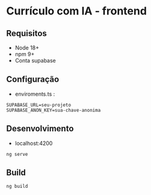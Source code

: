 # Currículo com IA - frontend

## Requisitos
- Node 18+
- npm 9+
- Conta supabase

## Configuração
- enviroments.ts :
```
SUPABASE_URL=seu-projeto
SUPABASE_ANON_KEY=sua-chave-anonima
```

## Desenvolvimento
- localhost:4200
```
ng serve
```

## Build
```
ng build
```
